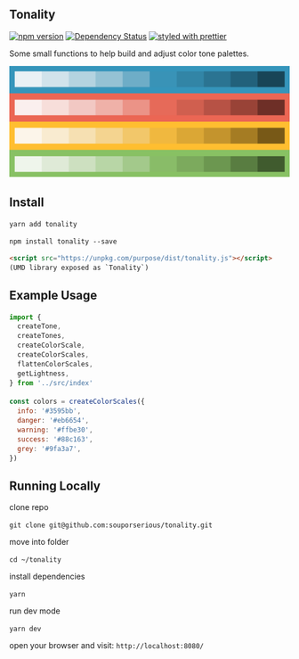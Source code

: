 ## Tonality

[![npm version](https://badge.fury.io/js/tonality.svg)](https://badge.fury.io/js/tonality)
[![Dependency Status](https://david-dm.org/souporserious/tonality.svg)](https://david-dm.org/souporserious/tonality)
[![styled with prettier](https://img.shields.io/badge/styled_with-prettier-ff69b4.svg)](https://github.com/prettier/prettier)

Some small functions to help build and adjust color tone palettes.

![tonality](images/palette.png)

## Install

`yarn add tonality`

`npm install tonality --save`

```html
<script src="https://unpkg.com/purpose/dist/tonality.js"></script>
(UMD library exposed as `Tonality`)
```

## Example Usage

```js
import {
  createTone,
  createTones,
  createColorScale,
  createColorScales,
  flattenColorScales,
  getLightness,
} from '../src/index'

const colors = createColorScales({
  info: '#3595bb',
  danger: '#eb6654',
  warning: '#ffbe30',
  success: '#88c163',
  grey: '#9fa3a7',
})
```

## Running Locally

clone repo

`git clone git@github.com:souporserious/tonality.git`

move into folder

`cd ~/tonality`

install dependencies

`yarn`

run dev mode

`yarn dev`

open your browser and visit: `http://localhost:8080/`
